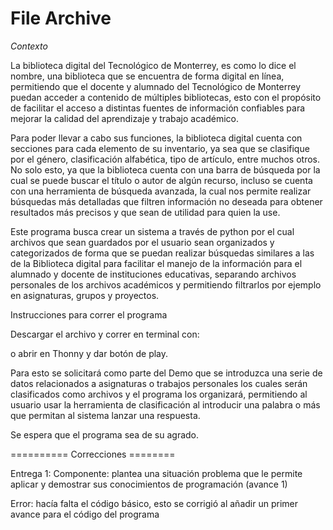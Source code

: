 # File Archive
*Contexto*

La biblioteca digital del Tecnológico de Monterrey, es como lo dice el nombre, una biblioteca que se encuentra de forma digital en línea, permitiendo que el docente y alumnado del Tecnológico de Monterrey puedan acceder a contenido de múltiples bibliotecas, esto con el propósito de facilitar el acceso a distintas fuentes de información confiables para mejorar la calidad del aprendizaje y trabajo académico.

Para poder llevar a cabo sus funciones, la biblioteca digital cuenta con secciones para cada elemento de su inventario, ya sea que se clasifique por el género, clasificación alfabética, tipo de artículo, entre muchos otros. No solo esto, ya que la biblioteca cuenta con una barra de búsqueda por la cual se puede buscar el título o autor de algún recurso, incluso se cuenta con una herramienta de búsqueda avanzada, la cual nos permite realizar búsquedas más detalladas que filtren información no deseada para obtener resultados más precisos y que sean de utilidad para quien la use.

Este programa busca crear un sistema a través de python por el cual archivos que sean guardados por el usuario sean organizados y categorizados de forma que se puedan realizar búsquedas similares a las de la Biblioteca digital para facilitar el manejo de la información para el alumnado y docente de instituciones educativas, separando archivos personales de los archivos académicos y permitiendo filtrarlos por ejemplo en asignaturas, grupos y proyectos.

Instrucciones para correr el programa

Descargar el archivo y correr en terminal con:

o abrir en Thonny y dar botón de play.

Para esto se solicitará como parte del Demo que se introduzca una serie de datos relacionados a asignaturas o trabajos personales los cuales serán clasificados como archivos y el programa los organizará, permitiendo al usuario usar la herramienta de clasificación al introducir una palabra o más que permitan al sistema lanzar una respuesta.

Se espera que el programa sea de su agrado.

========== Correcciones ========

Entrega 1:
Componente: plantea una situación problema que le permite aplicar y demostrar sus conocimientos de programación (avance 1)

Error: hacía falta el código básico, esto se corrigió al añadir un primer avance para el código del programa

